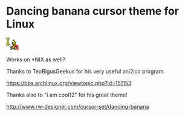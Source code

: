 # Dancing banana cursor theme for Linux

![Banana text](png/cp-text-1.png)

Works on \*NIX as well?

Thanks to TeoBigusGeekus for his very useful ani2ico program.

https://bbs.archlinux.org/viewtopic.php?id=151153

Thanks also to "i am cool12" for his great theme!

http://www.rw-designer.com/cursor-set/dancing-banana
